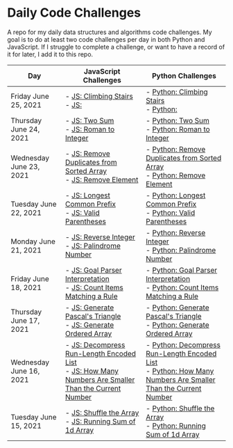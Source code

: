 # Daily Code Challenges
A repo for my daily data structures and algorithms code challenges. My goal is to do at least two code challenges per day in both Python and JavaScript. If I struggle to complete a challenge, or want to have a record of it for later, I add it to this repo.


| Day      | JavaScript Challenges |Python Challenges      | 
| ----------- | ----------- |----------- |
| Friday June 25, 2021    | - [JS: Climbing Stairs](./javascript/numbers&math/climbingStairs/README.md)<br/>- [JS: ](./javascript/strings/romanToInteger/README.md)        |- [Python: Climbing Stairs](./python/code_challenges/numbers/climbing_stairs/README.md)<br/>- [Python: ](./python/code_challenges/strings/roman_to_integer/README.md)        |
| Thursday June 24, 2021    | - [JS: Two Sum](./javascript/arrays/twoSum/README.md)<br/>- [JS: Roman to Integer](./javascript/strings/romanToInteger/README.md)        |- [Python: Two Sum](./python/code_challenges/arrays/two_sum/README.md)<br/>- [Python: Roman to Integer](./python/code_challenges/strings/roman_to_integer/README.md)        |
| Wednesday June 23, 2021    | - [JS: Remove Duplicates from Sorted Array](./javascript/arrays/removeDuplicates/README.md)<br/>- [JS: Remove Element](./javascript/arrays/removeElement/README.md)        |- [Python: Remove Duplicates from Sorted Array](./python/code_challenges/arrays/remove_duplicates/README.md)<br/>- [Python: Remove Element](./python/code_challenges/arrays/remove_element/README.md)        |
| Tuesday June 22, 2021    | - [JS: Longest Common Prefix](./javascript/strings/longestCommonPrefix/README.md)<br/>- [JS: Valid Parentheses](./javascript/strings/validParentheses/README.md)        |- [Python: Longest Common Prefix](./python/code_challenges/strings/longest_common_prefix/README.md)<br/>- [Python: Valid Parentheses](./python/code_challenges/strings/valid_parentheses/README.md)        |
| Monday June 21, 2021    | - [JS: Reverse Integer](./javascript/numbers&math/reverseInteger/README.md)<br/>- [JS: Palindrome Number](./javascript/numbers&math/palindromeNumber/README.md)        |- [Python: Reverse Integer](./python/code_challenges/misc/reverse_integer/README.md)<br/>- [Python: Palindrome Number](./python/code_challenges/numbers/palindrome_number/README.md)        |
| Friday June 18, 2021    | - [JS: Goal Parser Interpretation](./javascript/arrays/decompressArray/README.md)<br/>- [JS: Count Items Matching a Rule](./javascript/arrays/ruleCounter/README.md)        |- [Python: Goal Parser Interpretation](./python/code_challenges/strings/goal_parser/README.md)<br/>- [Python: Count Items Matching a Rule](./python/code_challenges/arrays/rule_counter/README.md)        |
| Thursday June 17, 2021    | - [JS: Generate Pascal's Triangle](./javascript/arrays/decompressArray/README.md)<br/>- [JS: Generate Ordered Array](./javascript/arrays/orderedArray/README.md)        |- [Python: Generate Pascal's Triangle](./python/code_challenges/misc/pascals_triangle/README.md)<br/>- [Python: Generate Ordered Array](./python/code_challenges/arrays/ordered_array/README.md)        |
| Wednesday June 16, 2021    | - [JS: Decompress Run-Length Encoded List](./javascript/arrays/decompressArray/README.md)<br/>- [JS: How Many Numbers Are Smaller Than the Current Number](./javascript/arrays/smallerNumbers/README.md)        |- [Python: Decompress Run-Length Encoded List](./python/code_challenges/arrays/decompress_array/README.md)<br/>- [Python: How Many Numbers Are Smaller Than the Current Number](./python/code_challenges/arrays/smaller_numbers/README.md)        |
| Tuesday June 15, 2021       | - [JS: Shuffle the Array](./javascript/arrays/arrayShuffle/README.md)<br/>- [JS: Running Sum of 1d Array](./javascript/arrays/runningTotal/README.md)             |- [Python: Shuffle the Array](./python/code_challenges/arrays/array_shuffle/README.md)<br/>- [Python: Running Sum of 1d Array](./python/code_challenges/arrays/running_total/README.md)           |
